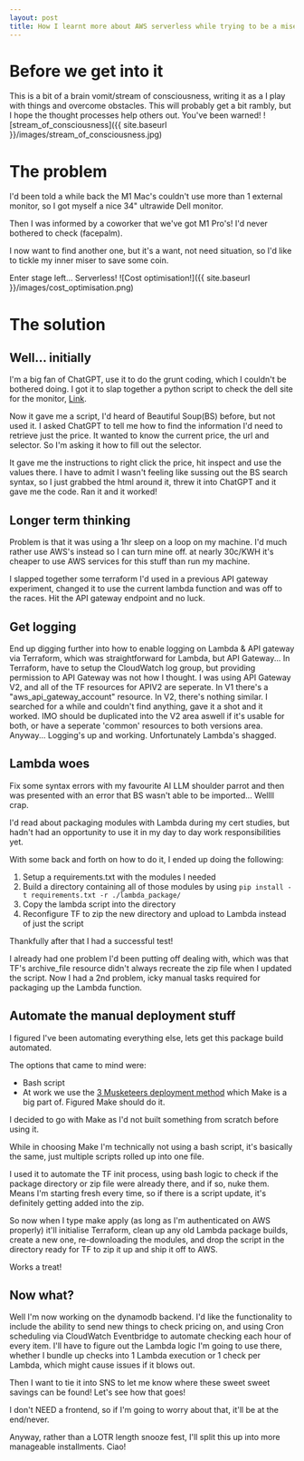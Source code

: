 ```yaml
---
layout: post
title: How I learnt more about AWS serverless while trying to be a miser and save some coin
---
```

# Before we get into it
This is a bit of a brain vomit/stream of consciousness, writing it as a I play with things and overcome obstacles.  This will probably get a bit rambly, but I hope the thought processes help others out.  You've been warned!
![stream_of_consciousness]({{ site.baseurl }}/images/stream_of_consciousness.jpg)

# The problem
I'd been told a while back the M1 Mac's couldn't use more than 1 external monitor, so I got myself a nice 34" ultrawide Dell monitor.

Then I was informed by a coworker that we've got M1 Pro's! I'd never bothered to check (facepalm).

I now want to find another one, but it's a want, not need situation, so I'd like to tickle my inner miser to save some coin.

Enter stage left... Serverless!
![Cost optimisation!]({{ site.baseurl }}/images/cost_optimisation.png)
# The solution

## Well... initially
I'm a big fan of ChatGPT, use it to do the grunt coding, which I couldn't be bothered doing.  I got it to slap together a python script to check the dell site for the monitor, [Link](https://www.dell.com/en-au/shop/dell-34-curved-usb-c-monitor-s3423dwc/apd/210-beic/monitors-monitor-accessories).

Now it gave me a script, I'd heard of Beautiful Soup(BS) before, but not used it.  I asked ChatGPT to tell me how to find the information I'd need to retrieve just the price.  It wanted to know the current price, the url and selector.  So I'm asking it how to fill out the selector.

It gave me the instructions to right click the price, hit inspect and use the values there.  I have to admit I wasn't feeling like sussing out the BS search syntax, so I just grabbed the html around it, threw it into ChatGPT and it gave me the code.  Ran it and it worked!

## Longer term thinking
Problem is that it was using a 1hr sleep on a loop on my machine.  I'd much rather use AWS's instead so I can turn mine off.  at nearly 30c/KWH it's cheaper to use AWS services for this stuff than run my machine.

I slapped together some terraform I'd used in a previous API gateway experiment, changed it to use the current lambda function and was off to the races.  Hit the API gateway endpoint and no luck.

## Get logging
End up digging further into how to enable logging on Lambda & API gateway via Terraform, which was straightforward for Lambda, but API Gateway... In Terraform, have to setup the CloudWatch log group, but providing permission to API Gateway was not how I thought.  I was using API Gateway V2, and all of the TF resources for APIV2 are seperate.  In V1 there's a "aws_api_gateway_account" resource.  In V2, there's nothing similar.  I searched for a while and couldn't find anything, gave it a shot and it worked.  IMO should be duplicated into the V2 area aswell if it's usable for both, or have a seperate 'common' resources to both versions area.  Anyway... Logging's up and working.  Unfortunately Lambda's shagged.

## Lambda woes
Fix some syntax errors with my favourite AI LLM shoulder parrot and then was presented with an error that BS wasn't able to be imported... Wellll crap.

I'd read about packaging modules with Lambda during my cert studies, but hadn't had an opportunity to use it in my day to day work responsibilities yet.

With some back and forth on how to do it, I ended up doing the following:
1. Setup a requirements.txt with the modules I needed
1. Build a directory containing all of those modules by using `pip install -t requirements.txt -r ./lambda_package/`
1. Copy the lambda script into the directory
1. Reconfigure TF to zip the new directory and upload to Lambda instead of just the script

Thankfully after that I had a successful test!

I already had one problem I'd been putting off dealing with, which was that TF's archive_file resource didn't always recreate the zip file when I updated the script.  Now I had a 2nd problem, icky manual tasks required for packaging up the Lambda function.

## Automate the manual deployment stuff
I figured I've been automating everything else, lets get this package build automated.

The options that came to mind were:
* Bash script
* At work we use the [3 Musketeers deployment method](https://3musketeers.io/) which Make is a big part of.  Figured Make should do it.

I decided to go with Make as I'd not built something from scratch before using it.

While in choosing Make I'm technically not using a bash script, it's basically the same, just multiple scripts rolled up into one file.

I used it to automate the TF init process, using bash logic to check if the package directory or zip file were already there, and if so, nuke them.  Means I'm starting fresh every time, so if there is a script update, it's definitely getting added into the zip.

So now when I type make apply (as long as I'm authenticated on AWS properly) it'll initialise Terraform, clean up any old Lambda package builds, create a new one, re-downloading the modules, and drop the script in the directory ready for TF to zip it up and ship it off to AWS.

Works a treat!

## Now what?
Well I'm now working on the dynamodb backend.  I'd like the functionality to include the ability to send new things to check pricing on, and using Cron scheduling via CloudWatch Eventbridge to automate checking each hour of every item.  I'll have to figure out the Lambda logic I'm going to use there, whether I bundle up checks into 1 Lambda execution or 1 check per Lambda, which might cause issues if it blows out.

Then I want to tie it into SNS to let me know where these sweet sweet savings can be found!  Let's see how that goes!

I don't NEED a frontend, so if I'm going to worry about that, it'll be at the end/never.

Anyway, rather than a LOTR length snooze fest, I'll split this up into more manageable installments.  Ciao!
